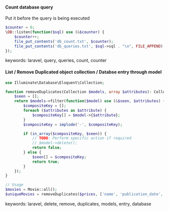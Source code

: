 #### Count database query

Put it before the query is being executed

```PHP
$counter = 0;
\DB::listen(function($sql) use (&$counter) {
    $counter++;
    file_put_contents('db_count.txt', $counter);
    file_put_contents('db_queries.txt', $sql->sql . "\n", FILE_APPEND);
});
```

keywords: laravel, query, queries, count, counter

#### List / Remove Duplicated object collection / Databse entry through model

```PHP
use Illuminate\Database\Eloquent\Collection;

function removeDuplicates(Collection $models, array $attributes): Collection {
    $seen = [];
    return $models->filter(function($model) use (&$seen, $attributes) {
        $compositeKey = [];
        foreach ($attributes as $attribute) {
            $compositeKey[] = $model->{$attribute};
        }
        $compositeKey = implode('-', $compositeKey);

        if (in_array($compositeKey, $seen)) {
            // TODO: Perform specific action if required
            // $model->delete();
            return false;
        } else {
            $seen[] = $compositeKey;
            return true;
        }
    });
}

// Usage
$movies = Movie::all();
$uniqueMovies = removeDuplicates($prices, ['name', 'publication_date', '...']);

```

keywords: laravel, delete, remove, duplicates, models, entry, database
